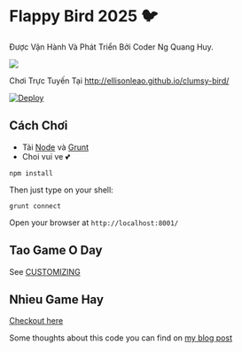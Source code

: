 Flappy Bird 2025 🐦
===========

Được Vận Hành Và Phát Triển Bởi Coder Ng Quang Huy.

![](http://i.imgur.com/Slbvt65.png)

Chơi Trực Tuyến Tại http://ellisonleao.github.io/clumsy-bird/

[![Deploy](https://www.herokucdn.com/deploy/button.png)](https://heroku.com/deploy?template=https://github.com/ellisonleao/clumsy-bird/tree/gh-pages)

## Cách Chơi

- Tải [Node](http://nodejs.org/download/) và [Grunt](http://gruntjs.com/)
- Choi vui ve 💕

```
npm install
```

Then just type on your shell:

```
grunt connect
```

Open your browser at `http://localhost:8001/`

## Tao Game O Day

See [CUSTOMIZING](https://github.com/ellisonleao/clumsy-bird/blob/master/CUSTOMIZING.md)

## Nhieu Game Hay

[Checkout here](https://github.com/ellisonleao/clumsy-bird/wiki/Games-using-clumsy-bird-code)

Some thoughts about this code you can find on [my blog post](https://medium.com/@ellisonleao/clumsy-bird-an-open-source-flappy-bird-clone-cf615724730f)
